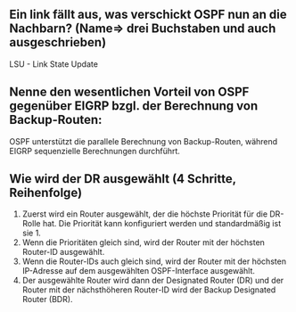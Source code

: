 ## Ein link fällt aus, was verschickt OSPF nun an die Nachbarn? (Name=> drei Buchstaben und auch ausgeschrieben)

LSU - Link State Update


## Nenne den wesentlichen Vorteil von OSPF gegenüber EIGRP bzgl. der Berechnung von Backup-Routen:

OSPF unterstützt die parallele Berechnung von Backup-Routen, während EIGRP sequenzielle Berechnungen durchführt.


## Wie wird der DR ausgewählt (4 Schritte, Reihenfolge)

1. Zuerst wird ein Router ausgewählt, der die höchste Priorität für die DR-Rolle hat. Die Priorität kann konfiguriert werden und standardmäßig ist sie 1.
2. Wenn die Prioritäten gleich sind, wird der Router mit der höchsten Router-ID ausgewählt.
3. Wenn die Router-IDs auch gleich sind, wird der Router mit der höchsten IP-Adresse auf dem ausgewählten OSPF-Interface ausgewählt.
4. Der ausgewählte Router wird dann der Designated Router (DR) und der Router mit der nächsthöheren Router-ID wird der Backup Designated Router (BDR).